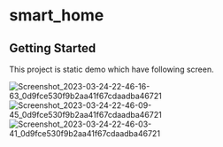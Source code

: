 # smart_home

## Getting Started

This project is static demo which have following screen.


![Screenshot_2023-03-24-22-46-16-63_0d9fce530f9b2aa41f67cdaadba46721](https://user-images.githubusercontent.com/45787805/227596608-a0ed97e2-eb49-447d-92a3-c3f3b386f25e.jpg)
![Screenshot_2023-03-24-22-46-09-45_0d9fce530f9b2aa41f67cdaadba46721](https://user-images.githubusercontent.com/45787805/227596629-458d5c8d-b0d1-4f70-a7f2-d04f374ce09a.jpg)
![Screenshot_2023-03-24-22-46-03-41_0d9fce530f9b2aa41f67cdaadba46721](https://user-images.githubusercontent.com/45787805/227596638-178c8d1e-750c-4d72-9224-82e39f5adef2.jpg)


